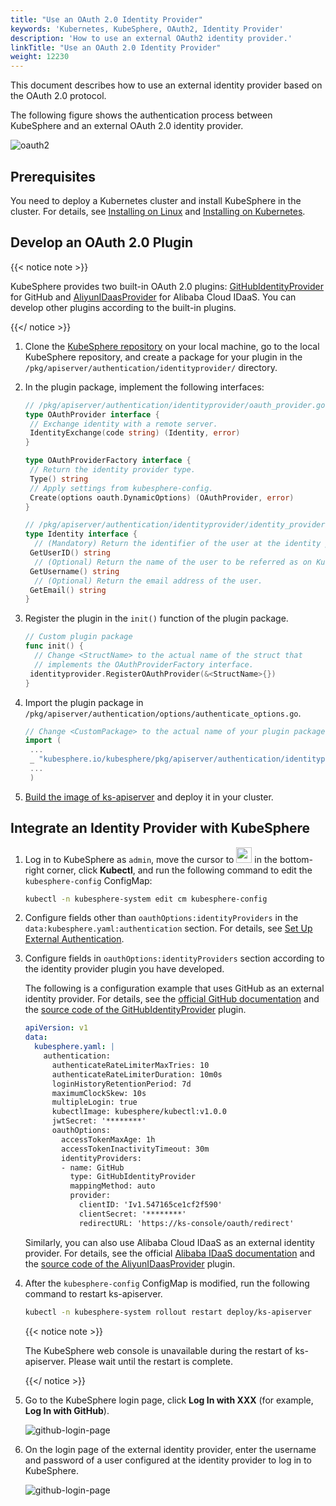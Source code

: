 ```yaml
---
title: "Use an OAuth 2.0 Identity Provider"
keywords: 'Kubernetes, KubeSphere, OAuth2, Identity Provider'
description: 'How to use an external OAuth2 identity provider.'
linkTitle: "Use an OAuth 2.0 Identity Provider"
weight: 12230
---
```


This document describes how to use an external identity provider based on the OAuth 2.0 protocol.

The following figure shows the authentication process between KubeSphere and an external OAuth 2.0 identity provider.

![oauth2](/images/docs/access-control-and-account-management/external-authentication/use-an-oauth2-identity-provider/oauth2.svg)

## Prerequisites

You need to deploy a Kubernetes cluster and install KubeSphere in the cluster. For details, see [Installing on Linux](/docs/installing-on-linux/) and [Installing on Kubernetes](/docs/installing-on-kubernetes/).

## Develop an OAuth 2.0 Plugin

{{< notice note >}}

KubeSphere provides two built-in OAuth 2.0 plugins: [GitHubIdentityProvider](https://github.com/kubesphere/kubesphere/blob/release-3.1/pkg/apiserver/authentication/identityprovider/github/github.go) for GitHub and  [AliyunIDaasProvider](https://github.com/kubesphere/kubesphere/blob/release-3.1/pkg/apiserver/authentication/identityprovider/github/github.go) for Alibaba Cloud IDaaS. You can develop other plugins according to the built-in plugins.

{{</ notice >}}

1. Clone the [KubeSphere repository](https://github.com/kubesphere/kubesphere) on your local machine, go to the local KubeSphere repository, and create a package for your plugin in the `/pkg/apiserver/authentication/identityprovider/` directory.

2. In the plugin package, implement the following interfaces:

   ```go
   // /pkg/apiserver/authentication/identityprovider/oauth_provider.go
   type OAuthProvider interface {
   	// Exchange identity with a remote server.
   	IdentityExchange(code string) (Identity, error)
   }
   
   type OAuthProviderFactory interface {
   	// Return the identity provider type.
   	Type() string
   	// Apply settings from kubesphere-config.
   	Create(options oauth.DynamicOptions) (OAuthProvider, error)
   }
   ```

   ```go
   // /pkg/apiserver/authentication/identityprovider/identity_provider.go
   type Identity interface {
     // (Mandatory) Return the identifier of the user at the identity provider.
   	GetUserID() string
     // (Optional) Return the name of the user to be referred as on KubeSphere.
   	GetUsername() string
     // (Optional) Return the email address of the user.
   	GetEmail() string
   }
   ```

3. Register the plugin in the `init()` function of the plugin package.

   ```go
   // Custom plugin package
   func init() {
     // Change <StructName> to the actual name of the struct that
     // implements the OAuthProviderFactory interface.
   	identityprovider.RegisterOAuthProvider(&<StructName>{})
   }
   ```

4. Import the plugin package in `/pkg/apiserver/authentication/options/authenticate_options.go`.

   ```go
   // Change <CustomPackage> to the actual name of your plugin package.
   import (
   	...
   	_ "kubesphere.io/kubesphere/pkg/apiserver/authentication/identityprovider/<CustomPackage>"
   	...
   	)
   ```

5. [Build the image of ks-apiserver](https://github.com/kubesphere/community/blob/104bab42f67094930f2ca87c603b7c6365cd092a/developer-guide/development/quickstart.md) and deploy it in your cluster.

## Integrate an Identity Provider with KubeSphere

1. Log in to KubeSphere as `admin`, move the cursor to <img src="/images/docs/access-control-and-account-management/external-authentication/use-an-oauth2-identity-provider/toolbox.png" width="25px"> in the bottom-right corner, click **Kubectl**, and run the following command to edit the `kubesphere-config` ConfigMap:

   ```bash
   kubectl -n kubesphere-system edit cm kubesphere-config
   ```

2. Configure fields other than `oauthOptions:identityProviders` in the `data:kubesphere.yaml:authentication` section. For details, see [Set Up External Authentication](/docs/access-control-and-account-management/external-authentication/set-up-external-authentication/).

3. Configure fields in `oauthOptions:identityProviders` section according to the identity provider plugin you have developed.

   The following is a configuration example that uses GitHub as an external identity provider. For details, see the [official GitHub documentation](https://docs.github.com/en/developers/apps/building-oauth-apps) and the [source code of the GitHubIdentityProvider](https://github.com/kubesphere/kubesphere/blob/release-3.1/pkg/apiserver/authentication/identityprovider/github/github.go) plugin.

   ```yaml
   apiVersion: v1
   data:
     kubesphere.yaml: |
       authentication:
         authenticateRateLimiterMaxTries: 10
         authenticateRateLimiterDuration: 10m0s
         loginHistoryRetentionPeriod: 7d
         maximumClockSkew: 10s
         multipleLogin: true
         kubectlImage: kubesphere/kubectl:v1.0.0
         jwtSecret: '********'
         oauthOptions:
           accessTokenMaxAge: 1h
           accessTokenInactivityTimeout: 30m
           identityProviders:
           - name: GitHub
             type: GitHubIdentityProvider
             mappingMethod: auto
             provider:
               clientID: 'Iv1.547165ce1cf2f590'
               clientSecret: '********'
               redirectURL: 'https://ks-console/oauth/redirect'
   ```

   Similarly, you can also use Alibaba Cloud IDaaS as an external identity provider. For details, see the official [Alibaba IDaaS documentation](https://www.alibabacloud.com/help/product/111120.htm?spm=a3c0i.14898238.2766395700.1.62081da1NlxYV0) and the [source code of the AliyunIDaasProvider](https://github.com/kubesphere/kubesphere/blob/release-3.1/pkg/apiserver/authentication/identityprovider/github/github.go) plugin.

4. After the `kubesphere-config` ConfigMap is modified, run the following command to restart ks-apiserver.

   ```bash
   kubectl -n kubesphere-system rollout restart deploy/ks-apiserver
   ```

   {{< notice note >}}

   The KubeSphere web console is unavailable during the restart of ks-apiserver. Please wait until the restart is complete.

   {{</ notice >}}

5. Go to the KubeSphere login page, click **Log In with XXX** (for example, **Log In with GitHub**).

   ![github-login-page](/images/docs/access-control-and-account-management/external-authentication/use-an-oauth2-identity-provider/kubesphere-login-page.png)

6. On the login page of the external identity provider, enter the username and password of a user configured at the identity provider to log in to KubeSphere.

   ![github-login-page](/images/docs/access-control-and-account-management/external-authentication/use-an-oauth2-identity-provider/github-login-page.png)

